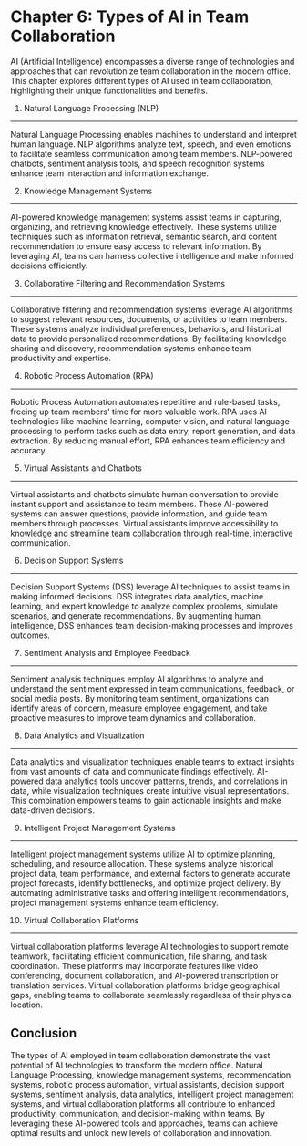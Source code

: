 Chapter 6: Types of AI in Team Collaboration
============================================

AI (Artificial Intelligence) encompasses a diverse range of technologies and approaches that can revolutionize team collaboration in the modern office. This chapter explores different types of AI used in team collaboration, highlighting their unique functionalities and benefits.

1. Natural Language Processing (NLP)
------------------------------------

Natural Language Processing enables machines to understand and interpret human language. NLP algorithms analyze text, speech, and even emotions to facilitate seamless communication among team members. NLP-powered chatbots, sentiment analysis tools, and speech recognition systems enhance team interaction and information exchange.

2. Knowledge Management Systems
-------------------------------

AI-powered knowledge management systems assist teams in capturing, organizing, and retrieving knowledge effectively. These systems utilize techniques such as information retrieval, semantic search, and content recommendation to ensure easy access to relevant information. By leveraging AI, teams can harness collective intelligence and make informed decisions efficiently.

3. Collaborative Filtering and Recommendation Systems
-----------------------------------------------------

Collaborative filtering and recommendation systems leverage AI algorithms to suggest relevant resources, documents, or activities to team members. These systems analyze individual preferences, behaviors, and historical data to provide personalized recommendations. By facilitating knowledge sharing and discovery, recommendation systems enhance team productivity and expertise.

4. Robotic Process Automation (RPA)
-----------------------------------

Robotic Process Automation automates repetitive and rule-based tasks, freeing up team members' time for more valuable work. RPA uses AI technologies like machine learning, computer vision, and natural language processing to perform tasks such as data entry, report generation, and data extraction. By reducing manual effort, RPA enhances team efficiency and accuracy.

5. Virtual Assistants and Chatbots
----------------------------------

Virtual assistants and chatbots simulate human conversation to provide instant support and assistance to team members. These AI-powered systems can answer questions, provide information, and guide team members through processes. Virtual assistants improve accessibility to knowledge and streamline team collaboration through real-time, interactive communication.

6. Decision Support Systems
---------------------------

Decision Support Systems (DSS) leverage AI techniques to assist teams in making informed decisions. DSS integrates data analytics, machine learning, and expert knowledge to analyze complex problems, simulate scenarios, and generate recommendations. By augmenting human intelligence, DSS enhances team decision-making processes and improves outcomes.

7. Sentiment Analysis and Employee Feedback
-------------------------------------------

Sentiment analysis techniques employ AI algorithms to analyze and understand the sentiment expressed in team communications, feedback, or social media posts. By monitoring team sentiment, organizations can identify areas of concern, measure employee engagement, and take proactive measures to improve team dynamics and collaboration.

8. Data Analytics and Visualization
-----------------------------------

Data analytics and visualization techniques enable teams to extract insights from vast amounts of data and communicate findings effectively. AI-powered data analytics tools uncover patterns, trends, and correlations in data, while visualization techniques create intuitive visual representations. This combination empowers teams to gain actionable insights and make data-driven decisions.

9. Intelligent Project Management Systems
-----------------------------------------

Intelligent project management systems utilize AI to optimize planning, scheduling, and resource allocation. These systems analyze historical project data, team performance, and external factors to generate accurate project forecasts, identify bottlenecks, and optimize project delivery. By automating administrative tasks and offering intelligent recommendations, project management systems enhance team efficiency.

10. Virtual Collaboration Platforms
-----------------------------------

Virtual collaboration platforms leverage AI technologies to support remote teamwork, facilitating efficient communication, file sharing, and task coordination. These platforms may incorporate features like video conferencing, document collaboration, and AI-powered transcription or translation services. Virtual collaboration platforms bridge geographical gaps, enabling teams to collaborate seamlessly regardless of their physical location.

Conclusion
----------

The types of AI employed in team collaboration demonstrate the vast potential of AI technologies to transform the modern office. Natural Language Processing, knowledge management systems, recommendation systems, robotic process automation, virtual assistants, decision support systems, sentiment analysis, data analytics, intelligent project management systems, and virtual collaboration platforms all contribute to enhanced productivity, communication, and decision-making within teams. By leveraging these AI-powered tools and approaches, teams can achieve optimal results and unlock new levels of collaboration and innovation.
